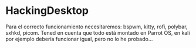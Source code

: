 # HackingDesktop

Para el correcto funcionamiento necesitaremos: bspwm, kitty, rofi, polybar, sxhkd, picom. Tened en cuenta que todo está montado en Parrot OS, en kali por ejemplo debería funcionar igual, pero no lo he probado…

